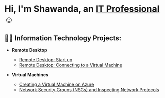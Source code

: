 <h1>Hi, I'm Shawanda, an <a href="https://linkedin.com/in/Shawanda">IT Professional</a>☺</h1>

<h2>👨‍💻 Information Technology Projects:</h2>

- <b>Remote Desktop </b>
  - [Remote Desktop: Start up](https://github.com/ladybug870/Remote-desktop-startup)
  - [Remote Desktop: Connecting to a Virtual Machine](https://github.com/ladybug870/post-install-config)
 
- <b>Virtual Machines</b>
  - [Creating a Virtual Machine on Azure](https://github.com/ladybug870/configure-ad)
  - [Network Security Groups (NSGs) and Inspecting Network Protocols](https://github.com/ladybug870/azure-network-protocols)



[linkedin]: https://linkedin.com/in/
<!--
**Ladybug870/ladybug870** is a ✨ _special_ ✨ repository because its `README.md` (this file) appears on your GitHub profile.

Here are some ideas to get you started:

- 🔭 I’m currently working on ...
- 🌱 I’m currently learning ...
- 👯 I’m looking to collaborate on ...
- 🤔 I’m looking for help with ...
- 💬 Ask me about ...
- 📫 How to reach me: ...
- 😄 Pronouns: ...
- ⚡ Fun fact: ...
-->
